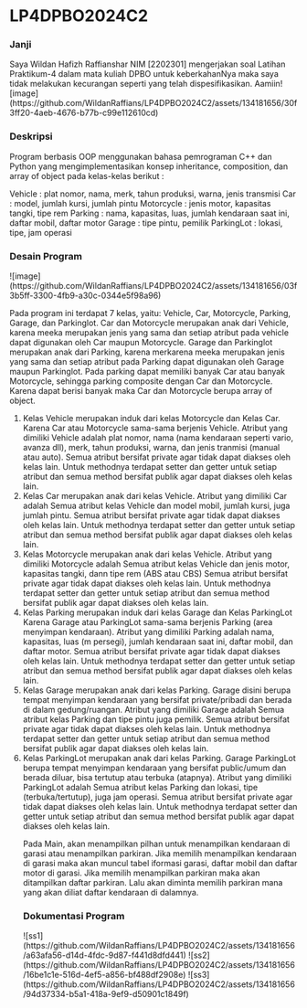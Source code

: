 <h1>LP4DPBO2024C2</h1>
<h3>Janji</h3>
Saya Wildan Hafizh Raffianshar NIM [2202301] mengerjakan soal Latihan Praktikum-4 dalam mata kuliah DPBO untuk keberkahanNya maka saya tidak melakukan kecurangan seperti yang telah dispesifikasikan. Aamiin![image](https://github.com/WildanRaffians/LP4DPBO2024C2/assets/134181656/30f3ff20-4aeb-4676-b77b-c99e112610cd)


<h3>Deskripsi</h3>
Program berbasis OOP menggunakan bahasa pemrograman C++ dan Python  yang mengimplementasikan konsep inheritance, composition, dan array of object pada kelas-kelas berikut :

Vehicle : plat nomor, nama, merk, tahun produksi, warna, jenis transmisi
Car : model, jumlah kursi, jumlah pintu
Motorcycle : jenis motor, kapasitas tangki, tipe rem
Parking : nama, kapasitas, luas, jumlah kendaraan saat ini, daftar mobil, daftar motor
Garage : tipe pintu, pemilik
ParkingLot : lokasi, tipe, jam operasi


<h3>Desain Program</h3>
![image](https://github.com/WildanRaffians/LP4DPBO2024C2/assets/134181656/03f3b5ff-3300-4fb9-a30c-0344e5f98a96)


Pada program ini terdapat 7 kelas, yaitu: Vehicle, Car, Motorcycle, Parking, Garage, dan Parkinglot. 
Car dan Motorcycle merupakan anak dari Vehicle, karena meeka merupakan jenis yang sama dan setiap atribut pada vehicle dapat digunakan oleh Car maupun Motorcycle.
Garage dan Parkinglot merupakan anak dari Parking, karena merkarena meeka merupakan jenis yang sama dan setiap atribut pada Parking dapat digunakan oleh Garage maupun Parkinglot.
Pada parking dapat memiliki banyak Car atau banyak Motorcycle, sehingga parking composite dengan Car dan Motorcycle. Karena dapat berisi banyak maka Car dan Motorcycle berupa array of object.

<ol>
<li>
  Kelas Vehicle merupakan induk dari kelas Motorcycle dan Kelas Car. Karena Car atau Motorcycle sama-sama berjenis Vehicle. Atribut yang dimiliki Vehicle adalah plat nomor, nama (nama kendaraan seperti vario, avanza dll), merk, tahun produksi, warna, dan jenis tranmisi (manual atau auto).
  Semua atribut bersifat private agar tidak dapat diakses oleh kelas lain. Untuk methodnya terdapat setter dan getter untuk setiap atribut dan semua method bersifat publik agar dapat diakses oleh kelas lain.
</li>
<li>
  Kelas Car merupakan anak dari kelas Vehicle. Atribut yang dimiliki Car adalah Semua atribut kelas Vehicle dan model mobil, jumlah kursi, juga jumlah pintu.
  Semua atribut bersifat private agar tidak dapat diakses oleh kelas lain. Untuk methodnya terdapat setter dan getter untuk setiap atribut dan semua method bersifat publik agar dapat diakses oleh kelas lain.
</li>
<li>
  Kelas Motorcycle merupakan anak dari kelas Vehicle. Atribut yang dimiliki Motorcycle adalah Semua atribut kelas Vehicle dan jenis motor, kapasitas tangki, dann tipe rem (ABS atau CBS)
  Semua atribut bersifat private agar tidak dapat diakses oleh kelas lain. Untuk methodnya terdapat setter dan getter untuk setiap atribut dan semua method bersifat publik agar dapat diakses oleh kelas lain.
</li>
<li>
  Kelas Parking merupakan induk dari kelas Garage dan Kelas ParkingLot Karena Garage atau ParkingLot sama-sama berjenis Parking (area menyimpan kendaraan). Atribut yang dimiliki Parking adalah nama, kapasitas, luas (m persegi), jumlah kendaraan saat ini, daftar mobil, dan daftar motor.
  Semua atribut bersifat private agar tidak dapat diakses oleh kelas lain. Untuk methodnya terdapat setter dan getter untuk setiap atribut dan semua method bersifat publik agar dapat diakses oleh kelas lain.
</li>
</li>
<li>
  Kelas Garage merupakan anak dari kelas Parking. Garage disini berupa tempat menyimpan kendaraan yang bersifat private/pribadi dan berada di dalam gedung/ruangan. Atribut yang dimiliki Garage adalah Semua atribut kelas Parking dan tipe pintu juga pemilik.
  Semua atribut bersifat private agar tidak dapat diakses oleh kelas lain. Untuk methodnya terdapat setter dan getter untuk setiap atribut dan semua method bersifat publik agar dapat diakses oleh kelas lain.
</li>
<li>
  Kelas ParkingLot merupakan anak dari kelas Parking. Garage ParkingLot berupa tempat menyimpan kendaraan yang bersifat public/umum dan berada diluar, bisa tertutup atau terbuka (atapnya). Atribut yang dimiliki ParkingLot adalah Semua atribut kelas Parking dan lokasi, tipe (terbuka/tertutup), juga jam operasi.
  Semua atribut bersifat private agar tidak dapat diakses oleh kelas lain. Untuk methodnya terdapat setter dan getter untuk setiap atribut dan semua method bersifat publik agar dapat diakses oleh kelas lain.
</li>

Pada Main, akan menampilkan pilhan untuk menampilkan kendaraan di garasi atau menampilkan parkiran. Jika memilih menampilkan kendaraan di garasi maka akan muncul tabel iformasi garasi, daftar mobil dan daftar motor di garasi.
Jika memilih menampilkan parkiran maka akan ditampilkan daftar parkiran. Lalu akan diminta memilih parkiran mana yang akan diliat daftar kendaraan di dalamnya.


<h3>Dokumentasi Program</h3>
![ss1](https://github.com/WildanRaffians/LP4DPBO2024C2/assets/134181656/a63afa56-d14d-4fdc-9d87-f441d8dfd441)
![ss2](https://github.com/WildanRaffians/LP4DPBO2024C2/assets/134181656/16be1c1e-516d-4ef5-a856-bf488df2908e)
![ss3](https://github.com/WildanRaffians/LP4DPBO2024C2/assets/134181656/94d37334-b5a1-418a-9ef9-d50901c1849f)
